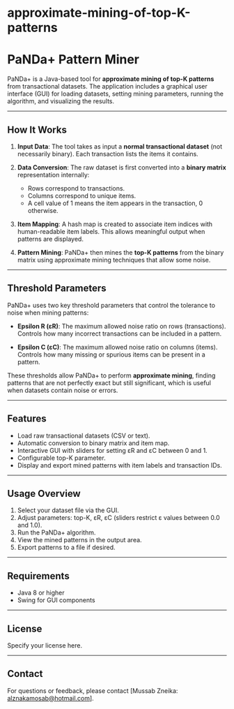 # approximate-mining-of-top-K-patterns

# PaNDa+ Pattern Miner

PaNDa+ is a Java-based tool for **approximate mining of top-K patterns** from transactional datasets. The application includes a graphical user interface (GUI) for loading datasets, setting mining parameters, running the algorithm, and visualizing the results.

---

## How It Works

1. **Input Data**: The tool takes as input a **normal transactional dataset** (not necessarily binary). Each transaction lists the items it contains.

2. **Data Conversion**: The raw dataset is first converted into a **binary matrix** representation internally:
   - Rows correspond to transactions.
   - Columns correspond to unique items.
   - A cell value of 1 means the item appears in the transaction, 0 otherwise.
   
3. **Item Mapping**: A hash map is created to associate item indices with human-readable item labels. This allows meaningful output when patterns are displayed.

4. **Pattern Mining**: PaNDa+ then mines the **top-K patterns** from the binary matrix using approximate mining techniques that allow some noise.

---

## Threshold Parameters

PaNDa+ uses two key threshold parameters that control the tolerance to noise when mining patterns:

- **Epsilon R (εR)**: The maximum allowed noise ratio on rows (transactions). Controls how many incorrect transactions can be included in a pattern.

- **Epsilon C (εC)**: The maximum allowed noise ratio on columns (items). Controls how many missing or spurious items can be present in a pattern.

These thresholds allow PaNDa+ to perform **approximate mining**, finding patterns that are not perfectly exact but still significant, which is useful when datasets contain noise or errors.

---

## Features

- Load raw transactional datasets (CSV or text).
- Automatic conversion to binary matrix and item map.
- Interactive GUI with sliders for setting εR and εC between 0 and 1.
- Configurable top-K parameter.
- Display and export mined patterns with item labels and transaction IDs.

---

## Usage Overview

1. Select your dataset file via the GUI.
2. Adjust parameters: top-K, εR, εC (sliders restrict ε values between 0.0 and 1.0).
3. Run the PaNDa+ algorithm.
4. View the mined patterns in the output area.
5. Export patterns to a file if desired.

---

## Requirements

- Java 8 or higher
- Swing for GUI components

---

## License

Specify your license here.

---

## Contact

For questions or feedback, please contact [Mussab Zneika: alznakamosab@hotmail.com].
